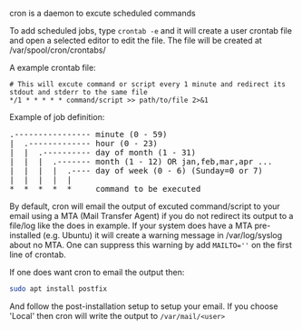 cron is a daemon to excute scheduled commands

To add scheduled jobs, type `crontab -e` and it will create a user crontab file and open a selected editor to edit the file. The file will be created at /var/spool/cron/crontabs/<user>

A example crontab file:
```cron
# This will excute command or script every 1 minute and redirect its stdout and stderr to the same file
*/1 * * * * * command/script >> path/to/file 2>&1
```
Example of job definition:

<pre>
.---------------- minute (0 - 59)  
|  .------------- hour (0 - 23)  
|  |  .---------- day of month (1 - 31)  
|  |  |  .------- month (1 - 12) OR jan,feb,mar,apr ...  
|  |  |  |  .---- day of week (0 - 6) (Sunday=0 or 7)  
|  |  |  |  |  
*  *  *  *  *     command to be executed  
</pre>

By default, cron will email the output of excuted command/script to your email using a MTA (Mail Transfer Agent) if you do not redirect its output to a file/log like the does in example. If your system does have a MTA pre-installed (e.g. Ubuntu) it will create a warning message in /var/log/syslog about no MTA. One can suppress this warning by add `MAILTO=''` on the first line of crontab.

If one does want cron to email the output then:
```bash
sudo apt install postfix
```
And follow the post-installation setup to setup your email. If you choose 'Local' then cron will write the output to `/var/mail/<user>`


